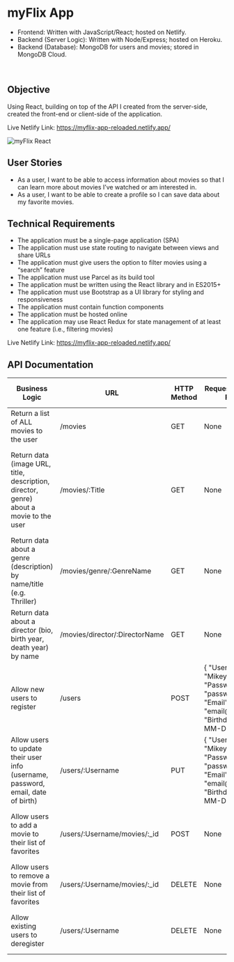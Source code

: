 # myFlix App
- Frontend: Written with JavaScript/React; hosted on Netlify.
- Backend (Server Logic): Written with Node/Express; hosted on Heroku.
- Backend (Database): MongoDB for users and movies; stored in MongoDB Cloud.
<br>

## Objective
Using React, building on top of the API I created from the server-side, created the front-end or client-side of the application. 

Live Netlify Link: 
https://myflix-app-reloaded.netlify.app/

![myFlix React](https://github.com/jasonduro/myFlix-client-reloaded/assets/38364361/1f9631d5-d4c9-4e3b-a1c3-a27eb5257dd0)

## User Stories
* As a user, I want to be able to access information about movies so that I can learn more about movies I’ve watched or am interested in.
* As a user, I want to be able to create a profile so I can save data about my favorite movies.

## Technical Requirements
* The application must be a single-page application (SPA)
* The application must use state routing to navigate between views and share URLs
* The application must give users the option to filter movies using a “search” feature
* The application must use Parcel as its build tool
* The application must be written using the React library and in ES2015+
* The application must use Bootstrap as a UI library for styling and responsiveness
* The application must contain function components
* The application must be hosted online
* The application may use React Redux for state management of at least one feature (i.e.,
filtering movies)

Live Netlify Link: 
https://myflix-app-reloaded.netlify.app/

 <h2>API Documentation</h2>
        <table>
          <thead>
            <tr>
              <th>Business Logic</th>
              <th>URL</th>
              <th>HTTP Method</th>
              <th>Request Body Data Format</th>
              <th>Response Body Data Format</th>
            </tr>
          </thead>
          <tbody>
            <tr>
              <td>Return a list of ALL movies to the user</td>
              <td>/movies</td>
              <td>GET</td>
              <td>None</td>
              <td>A JSON object holding data about all the movies</td>
            </tr>
            <tr>
              <td>Return data (image URL, title, description, director, genre) about a movie to the user</td>
              <td>/movies/:Title</td>
              <td>GET</td>
              <td>None</td>
              <td>A JSON object holding data about a specific movie containing a description, genre, director, image url, and featured or not</td>
            </tr>
            <tr>
              <td>Return data about a genre (description) by name/title (e.g. Thriller)</td>
              <td>/movies/genre/:GenreName</td>
              <td>GET</td>
              <td>None</td>
              <td>A JSON object holding data about genre</td>
            </tr>
            <tr>
              <td>Return data about a director (bio, birth year, death year) by name</td>
              <td>/movies/director/:DirectorName</td>
              <td>GET</td>
              <td>None</td>
              <td>A JSON object holding data about the director</td>
            </tr>
            <tr>
              <td>Allow new users to register</td>
              <td>/users</td>
              <td>POST</td>
              <td>                
                  {
                  "Username" : "Mikey",
                  "Password" : "password",
                  "Email" : "email@email.com",
                  "Birthday" : "YYYY-MM-DD"
                  }
                </td>
              <td>A JSON object holding data about the user to add</td>
            </tr>
            <tr>
              <td>Allow users to update their user info (username, password, email, date of birth)</td>
              <td>/users/:Username</td>
              <td>PUT</td>
              <td>
              {
                  "Username" : "Mikey",
                  "Password" : "password",
                  "Email" : "email@email.com",
                  "Birthday" : "YYYY-MM-DD"
              }
              </td>
              <td>A JSON object holding data about the user</td>
            </tr>
            <tr>
              <td>Allow users to add a movie to their list of favorites</td>
              <td>/users/:Username/movies/:_id</td>
              <td>POST</td>
              <td>None</td>
              <td>An alert message saying movie title has been added to FavoriteMovies</td>
            </tr>
            <tr>
              <td>Allow users to remove a movie from their list of favorites</td>
              <td>/users/:Username/movies/:_id</td>
              <td>DELETE</td>
              <td>None</td>
              <td>An alert message saying movie has been removed</td>
            </tr>
            <tr>
              <td>Allow existing users to deregister</td>
              <td>/users/:Username</td>
              <td>DELETE</td>
              <td>None</td>
              <td>An alert message saying user has been deleted</td>
            </tr>
          </tbody>
        </table>
